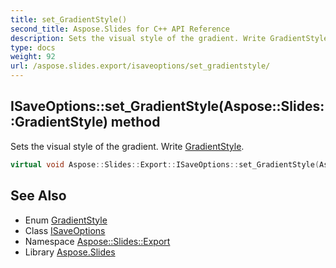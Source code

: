 ```yaml
---
title: set_GradientStyle()
second_title: Aspose.Slides for C++ API Reference
description: Sets the visual style of the gradient. Write GradientStyle.
type: docs
weight: 92
url: /aspose.slides.export/isaveoptions/set_gradientstyle/
---
```

## ISaveOptions::set_GradientStyle(Aspose::Slides::GradientStyle) method


Sets the visual style of the gradient. Write [GradientStyle](../../../aspose.slides/gradientstyle/).

```cpp
virtual void Aspose::Slides::Export::ISaveOptions::set_GradientStyle(Aspose::Slides::GradientStyle value)=0
```

## See Also

* Enum [GradientStyle](../../../aspose.slides/gradientstyle/)
* Class [ISaveOptions](../)
* Namespace [Aspose::Slides::Export](../../)
* Library [Aspose.Slides](../../../)